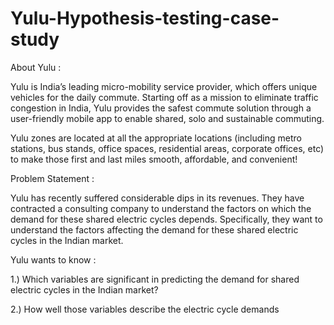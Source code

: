 # Yulu-Hypothesis-testing-case-study


About Yulu :


Yulu is India’s leading micro-mobility service provider, which offers unique vehicles for the daily commute. Starting off as a mission to eliminate
traffic congestion in India, Yulu provides the safest commute solution through a user-friendly mobile app to enable shared, solo and sustainable
commuting.


Yulu zones are located at all the appropriate locations (including metro stations, bus stands, office spaces, residential areas, corporate offices,
etc) to make those first and last miles smooth, affordable, and convenient!


Problem Statement  :


Yulu has recently suffered considerable dips in its revenues. They have contracted a consulting company to understand the factors on which
the demand for these shared electric cycles depends. Specifically, they want to understand the factors affecting the demand for these shared
electric cycles in the Indian market.


Yulu wants to know  :


1.) Which variables are significant in predicting the demand for shared electric cycles in the Indian market?


2.) How well those variables describe the electric cycle demands
